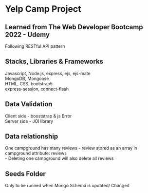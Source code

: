 # Yelp Camp Project

## Learned from The Web Developer Bootcamp 2022 - Udemy

Following RESTful API pattern

## Stacks, Libraries & Frameworks

Javascript, Node.js, express, ejs, ejs-mate <br>
MongoDB, Mongoose <br>
HTML, CSS, bootstrap5 <br>
express-session, connect-flash<br>

## Data Validation

Client side - booststrap & js Error <br>
Server side - JOI library<br>

## Data relationship

One campground has many reviews - review stored as an array in campground attribute: reviews <br> - Deleting one campground will also delete all reviews

## Seeds Folder

Only to be runned when Mongo Schema is updated/ Changed
